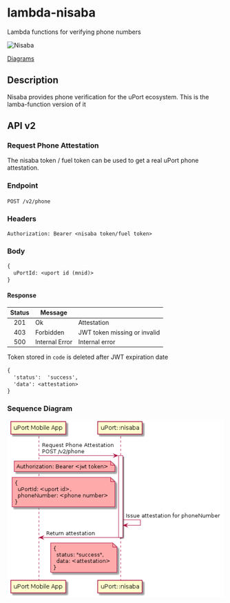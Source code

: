 # lambda-nisaba
Lambda functions for verifying phone numbers

![Nisaba](https://upload.wikimedia.org/wikipedia/commons/thumb/f/f2/VAM_Nisaba_Lagasch.jpg/220px-VAM_Nisaba_Lagasch.jpg "Nisaba")

[Diagrams](./diagrams/README.md)

## Description
Nisaba provides phone verification for the uPort ecosystem. This is the lamba-function version of it

## API v2

### Request Phone Attestation

The nisaba token / fuel token can be used to get a real uPort phone attestation.

### Endpoint

`POST /v2/phone`

### Headers
```
Authorization: Bearer <nisaba token/fuel token>
```
### Body
```
{
  uPortId: <uport id (mnid)>
}
```


#### Response

| Status |     Message    |                               |
|:------:|----------------|-------------------------------|
| 201    | Ok             | Attestation                   |
| 403    | Forbidden      | JWT token missing or invalid  |
| 500    | Internal Error | Internal error                |

Token stored in `code` is deleted after JWT expiration date

```
{
  'status':  'success',
  'data': <attestation>
}
```

### Sequence Diagram

![Phone Seq](./diagrams/img/phone.seq.v2.png)
